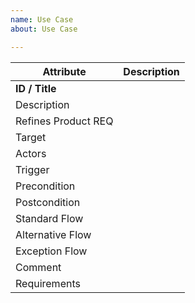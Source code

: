```yaml
---
name: Use Case
about: Use Case

---
```


Attribute | Description
------------ | -------------
**ID / Title** | 
Description |
Refines Product REQ |
Target |
Actors |
Trigger |
Precondition |
Postcondition |
Standard Flow |
Alternative Flow |
Exception Flow |
Comment |
Requirements |
